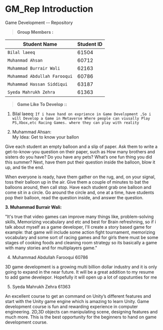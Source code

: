 # GM_Rep  __Introduction__
Game Development -- Repository  



>**Group Members :**
 

| Student Name     | Student ID    
| ------------- | ------------- |
| `Bilal laeeq`        | 61504     |
| `Muhanmad Ahsan`         | 60712   |
| `Muhammad Burrair Wali`        | 62163  |
| `Muhammad Abdullah Farooqui`         | 60786  |
| `Muhammad Hassan Siddiqui`         | 63187  |
| `Syeda Mahrukh Zehra`    | 61363 |
>**Game Like To Develop ::**

1. Bilal laeeq:
   `If i have hand on exprience in Game Development ,So i will Develop a Game in Metaverse Where people can viusally Play PS,Xbox,etc Racing Games.
   where they can play with reality `



2. Muhammad Ahsan:     
My Idea: Get to know your ballon

Give each student an empty balloon and a slip of paper. Ask them to write a get-to-know-you question on their paper, such as How many brothers and sisters do you have? Do you have any pets? What’s one fun thing you did this summer? Next, have them put their question inside the balloon, blow it up, and tie the end.

When everyone is ready, have them gather on the rug, and, on your signal, toss their balloon up in the air. Give them a couple of minutes to bat the balloons around, then call stop. Have each student grab one balloon and come sit in a circle. Go around the circle and, one at a time, have students pop their balloon, read the question inside, and answer the question.






**3. Muhammad Burrair Wali:**
   
   "It's true that video games can improve many things like, problem-solving skills, Memorizing vocabulary and etc and best for Brain         refreshning, so if i talk about myself as a game developer, I'll create a story based game for example: that game will include some       action fight tournament, memorizing vocabulary and some sort of racing games and for girls there must be some stages of cooking foods     and cleaning room strategy so its basically a game with many stories and for multiplayers game."




4.  Muhammad Abdullah Farooqui    60786 



3D game development is a growing multi billion dollar industry and it is only going to expand in the near future. It will be a great addition to my resume to add game develepor. Hopefully it will open up a lot of opputunties for me



5. Syeda Mahrukh Zehra 61363

An excellent course to get an command on Unity’s different features and start with the Unity game engine which is amazing to learn Unity. Game development course is fun and rewarding experience in computer engineering. 2D,3D objects can manipulating scene, designing features and much more. This is the best opportunity for the beginners to hand on game development course.
